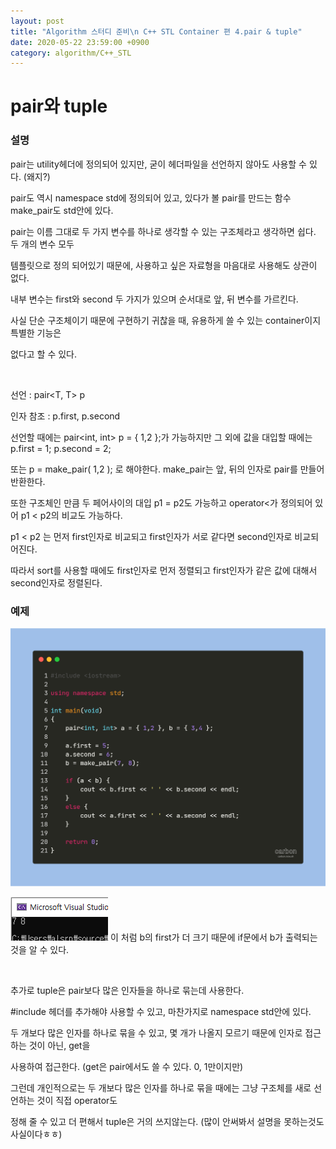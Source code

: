 ```yaml
---
layout: post
title: "Algorithm 스터디 준비\n C++ STL Container 편 4.pair & tuple"
date: 2020-05-22 23:59:00 +0900
category: algorithm/C++_STL
---
```


# pair와 tuple

### 설명

pair는 utility헤더에 정의되어 있지만, 굳이 헤더파일을 선언하지 않아도 사용할 수 있다. (왜지?)

pair도 역시 namespace std에 정의되어 있고, 있다가 볼 pair를 만드는 함수 make_pair도 std안에 있다.

pair는 이름 그대로 두 가지 변수를 하나로 생각할 수 있는 구조체라고 생각하면 쉽다. 두 개의 변수 모두

템플릿으로 정의 되어있기 때문에, 사용하고 싶은 자료형을 마음대로 사용해도 상관이 없다.

내부 변수는 first와 second 두 가지가 있으며 순서대로 앞, 뒤 변수를 가르킨다.

사실 단순 구조체이기 때문에 구현하기 귀찮을 때, 유용하게 쓸 수 있는 container이지 특별한 기능은

없다고 할 수 있다.

<br>

선언 : pair<T, T> p

인자 참조 : p.first, p.second

선언할 때에는 pair<int, int> p = { 1,2 };가 가능하지만 그 외에 값을 대입할 때에는 p.first = 1; p.second = 2;

또는 p = make_pair( 1,2 ); 로 해야한다. make_pair는 앞, 뒤의 인자로 pair를 만들어 반환한다.

또한 구조체인 만큼 두 페어사이의 대입 p1 = p2도 가능하고 operator<가 정의되어 있어 p1 < p2의 비교도 가능하다.

p1 < p2 는 먼저 first인자로 비교되고 first인자가 서로 같다면 second인자로 비교되어진다.

따라서 sort를 사용할 때에도 first인자로 먼저 정렬되고 first인자가 같은 값에 대해서 second인자로 정렬된다.

### 예제

![pair](https://github.com/MingNine9999/MingNine9999.github.io/blob/main/_posts/img/pair.png?raw=true)

![pair_out](https://github.com/MingNine9999/MingNine9999.github.io/blob/main/_posts/img/pair_out.png?raw=true) 이 처럼 b의 first가 더 크기 때문에 if문에서 b가 출력되는 것을 알 수 있다.

<br>


추가로 tuple은 pair보다 많은 인자들을 하나로 묶는데 사용한다.

#include <tuple>헤더를 추가해야 사용할 수 있고, 마찬가지로 namespace std안에 있다.

두 개보다 많은 인자를 하나로 묶을 수 있고, 몇 개가 나올지 모르기 때문에 인자로 접근하는 것이 아닌, get<n>을

사용하여 접근한다. (get<n>은 pair에서도 쓸 수 있다. 0, 1만이지만)

그런데 개인적으로는 두 개보다 많은 인자를 하나로 묶을 때에는 그냥 구조체를 새로 선언하는 것이 직접 operator도

정해 줄 수 있고 더 편해서 tuple은 거의 쓰지않는다. (많이 안써봐서 설명을 못하는것도 사실이다ㅎㅎ)